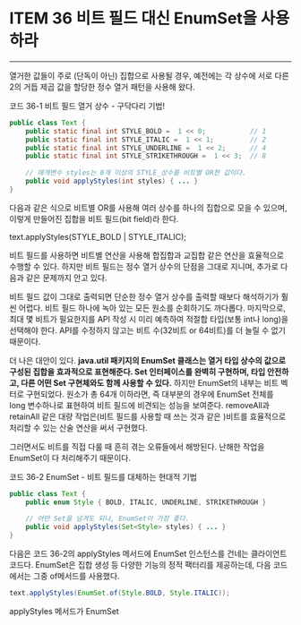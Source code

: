 # ITEM 36 비트 필드 대신 EnumSet을 사용하라

--------------------------------------------
열거한 값들이 주로 (단독이 아닌) 집합으로 사용될 경우, 예전에는 각 상수에 서로 다른 2의 
거듭 제곱 값을 할당한 정수 열거 패턴을 사용해 왔다. 

코드 36-1 비트 필드 열거 상수 - 구닥다리 기법!
``` java
public class Text {
    public static final int STYLE_BOLD =  1 << 0;           // 1
    public static final int STYLE_ITALIC =  1 << 1;         // 2
    public static final int STYLE_UNDERLINE =  1 << 2;      // 4
    public static final int STYLE_STRIKETHROUGH =  1 << 3;  // 8  
    
    // 매개변수 styles는 0개 이상의 STYLE_상수를 비트별 OR한 값이다. 
    public void applyStyles(int styles) { ... }
}
```
다음과 같은 식으로 비트별 OR를 사용해 여러 상수를 하나의 집합으로 모을 수 있으며, 이렇게 만들어진 집합을 비트 필드(bit field)라 한다. 

text.applyStyles(STYLE_BOLD | STYLE_ITALIC);

비트 필드를 사용하면 비트별 연산을 사용해 합집합과 교집합 같은 연산을 효율적으로 수행할 수 있다. 
하지만 비트 필드는 정수 열거 상수의 단점을 그대로 지니며, 추가로 다음과 같은 문제까지 안고 있다. 

비트 필드 값이 그대로 출력되면 단순한 정수 열거 상수를 출력할 때보다 해석하기가 훨씬 어렵다. 비트 필드 하나에 녹아 있는
모든 원소를 순회하기도 까다롭다. 마지막으로, 최대 몇 비트가 필요한지를 API 작성 시 미리 예측하여 적절합 타입(보통 int나 long)을
선택해야 한다. API를 수정하지 않고는 비트 수(32비트 or 64비트)를 더 늘릴 수 없기 때문이다. 

더 나은 대안이 있다. 
**java.util 패키지의 EnumSet 클래스는 열거 타입 상수의 값으로 구성된 집합을 효과적으로 표현해준다. Set 인터페이스를 완벽히 구현하며,
타입 안전하고, 다른 어떤 Set 구현체와도 함께 사용할 수 있다.** 
하지만 EnumSet의 내부는 비트 벡터로 구현되었다. 원소가 총 64개 이하라면, 즉 대부분의 경우에 EnumSet 전체를 long  변수하나로 표현하여
비트 필드에 비견되는 성능을 보여준다. removeAll과 retainAll 같은 대량 작업은(비트 필드를 사용할 때 쓰는 것과 같은 )비트를
효율적으로 처리할 수 있는 산술 연산을 써서 구현했다. 

그러면서도 비트를 직접 다룰 때 흔히 겪는 오류들에서 해방된다. 난해한 작업을 EnumSet이 다 처리해주기 때문이다. 


코드 36-2 EnumSet - 비트 필드를 대체하는 현대적 기법
``` java
public class Text {
    public enum Style { BOLD, ITALIC, UNDERLINE, STRIKETHROUGH }
    
    // 어떤 Set을 넘겨도 되나, EnumSet이 가장 좋다.
    public void applyStyles(Set<Style> styles) { ... }
}
```
다음은 코드 36-2의 applyStyles 메서드에 EnumSet 인스턴스를 건네는 클라이언트 코드다. 
EnumSet은 집합 생성 등 다양한 기능의 정적 팩터리를 제공하는데, 다음 코드에서는 그중 of메서드를 사용했다. 
``` java
text.applyStyles(EnumSet.of(Style.BOLD, Style.ITALIC));
```
applyStyles 메서드가 EnumSet<Style>이 아닌 Set<Style>을 받은 이유를 생각해보자. 
모든 클라이언트가 EnumSet을 건네리라 짐작되는 상황이라도 이왕이면 인터페이스로 받는게 일반적으로 좋은 습관이다. 이렇게하면
좀 특이한 클라이언트가 다른 Set 구현체를 넘기더라도 처리할 수 있으니 말이다. 


#### 핵심 정리
- 열거할 수 있는 타입을 한데 모아 집합 형태로 사용한다고 해도 비트 필드를 사용할 이유는 없다. 
- EnumSet 클래스가 비트 필드 수준의 명료함과 성능을 제공하고 아이템 34에서 설명한 열거 타입의 장점까지 선사하기 때문이다. 
- EnumSet의 유일한 단점이라면, 불변 EnumSet를 만들 수 없다는 것이다. 그래도 향후 릴리스에서는 수정되리라 본다. 
- 그때까지는 (명확성과 성능이 조금 희생되지만) Collections.unmodifiableSet으로 EnumSet을 감싸 사용할 수 있다. 


